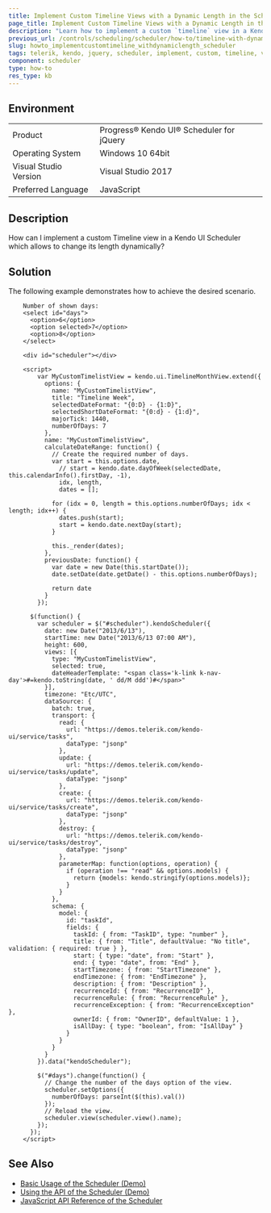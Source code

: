 ```yaml
---
title: Implement Custom Timeline Views with a Dynamic Length in the Scheduler
page_title: Implement Custom Timeline Views with a Dynamic Length in the Scheduler
description: "Learn how to implement a custom `timeline` view in a Kendo UI for jQuery Scheduler widget, which allows to change its length dynamically."
previous_url: /controls/scheduling/scheduler/how-to/timeline-with-dynamic-length, /controls/scheduling/scheduler/how-to/custom-views/timeline-with-dynamic-length
slug: howto_implementcustomtimeline_withdynamiclength_scheduler
tags: telerik, kendo, jquery, scheduler, implement, custom, timeline, views, with, dynamic, length
component: scheduler
type: how-to
res_type: kb
---
```


## Environment

<table>
 <tr>
  <td>Product</td>
  <td>Progress® Kendo UI® Scheduler for jQuery</td>
 </tr>
 <tr>
  <td>Operating System</td>
  <td>Windows 10 64bit</td>
 </tr>
 <tr>
  <td>Visual Studio Version</td>
  <td>Visual Studio 2017</td>
 </tr>
 <tr>
  <td>Preferred Language</td>
  <td>JavaScript</td>
 </tr>
</table>

## Description

How can I implement a custom Timeline view in a Kendo UI Scheduler which allows to change its length dynamically?

## Solution

The following example demonstrates how to achieve the desired scenario.

```dojo
    Number of shown days:
    <select id="days">
      <option>6</option>
      <option selected>7</option>
      <option>8</option>
    </select>

    <div id="scheduler"></div>

    <script>
        var MyCustomTimelistView = kendo.ui.TimelineMonthView.extend({
          options: {
            name: "MyCustomTimelistView",
            title: "Timeline Week",
            selectedDateFormat: "{0:D} - {1:D}",
            selectedShortDateFormat: "{0:d} - {1:d}",
            majorTick: 1440,
            numberOfDays: 7
          },
          name: "MyCustomTimelistView",
          calculateDateRange: function() {
            // Create the required number of days.
            var start = this.options.date,
              // start = kendo.date.dayOfWeek(selectedDate, this.calendarInfo().firstDay, -1),
              idx, length,
              dates = [];

            for (idx = 0, length = this.options.numberOfDays; idx < length; idx++) {
              dates.push(start);
              start = kendo.date.nextDay(start);
            }

            this._render(dates);
          },
          previousDate: function() {
            var date = new Date(this.startDate());
            date.setDate(date.getDate() - this.options.numberOfDays);

            return date
          }
        });

      $(function() {
        var scheduler = $("#scheduler").kendoScheduler({
          date: new Date("2013/6/13"),
          startTime: new Date("2013/6/13 07:00 AM"),
          height: 600,
          views: [{
            type: "MyCustomTimelistView",
            selected: true,
            dateHeaderTemplate: "<span class='k-link k-nav-day'>#=kendo.toString(date, ' dd/M ddd')#</span>"
          }],
          timezone: "Etc/UTC",
          dataSource: {
            batch: true,
            transport: {
              read: {
                url: "https://demos.telerik.com/kendo-ui/service/tasks",
                dataType: "jsonp"
              },
              update: {
                url: "https://demos.telerik.com/kendo-ui/service/tasks/update",
                dataType: "jsonp"
              },
              create: {
                url: "https://demos.telerik.com/kendo-ui/service/tasks/create",
                dataType: "jsonp"
              },
              destroy: {
                url: "https://demos.telerik.com/kendo-ui/service/tasks/destroy",
                dataType: "jsonp"
              },
              parameterMap: function(options, operation) {
                if (operation !== "read" && options.models) {
                  return {models: kendo.stringify(options.models)};
                }
              }
            },
            schema: {
              model: {
                id: "taskId",
                fields: {
                  taskId: { from: "TaskID", type: "number" },
                  title: { from: "Title", defaultValue: "No title", validation: { required: true } },
                  start: { type: "date", from: "Start" },
                  end: { type: "date", from: "End" },
                  startTimezone: { from: "StartTimezone" },
                  endTimezone: { from: "EndTimezone" },
                  description: { from: "Description" },
                  recurrenceId: { from: "RecurrenceID" },
                  recurrenceRule: { from: "RecurrenceRule" },
                  recurrenceException: { from: "RecurrenceException" },
                  ownerId: { from: "OwnerID", defaultValue: 1 },
                  isAllDay: { type: "boolean", from: "IsAllDay" }
                }
              }
            }
          }
        }).data("kendoScheduler");

        $("#days").change(function() {
          // Change the number of the days option of the view.
          scheduler.setOptions({
            numberOfDays: parseInt($(this).val())
          });
          // Reload the view.
          scheduler.view(scheduler.view().name);
        });
      });
    </script>

```

## See Also

* [Basic Usage of the Scheduler (Demo)](https://demos.telerik.com/kendo-ui/scheduler/index)
* [Using the API of the Scheduler (Demo)](https://demos.telerik.com/kendo-ui/scheduler/api)
* [JavaScript API Reference of the Scheduler](/api/javascript/ui/scheduler)
